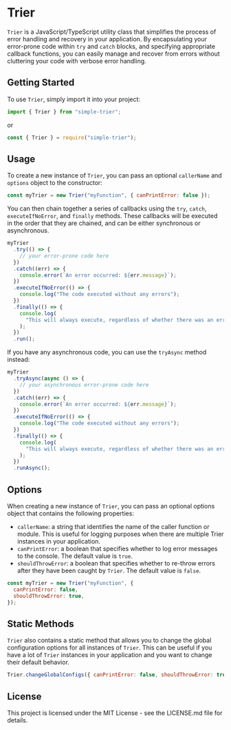 # Trier

`Trier` is a JavaScript/TypeScript utility class that simplifies the process of error handling and recovery in your application. By encapsulating your error-prone code within `try` and `catch` blocks, and specifying appropriate callback functions, you can easily manage and recover from errors without cluttering your code with verbose error handling.

## Getting Started

To use `Trier`, simply import it into your project:

```js
import { Trier } from "simple-trier";
```

or

```js
const { Trier } = require("simple-trier");
```

## Usage

To create a new instance of `Trier`, you can pass an optional `callerName` and `options` object to the constructor:

```js
const myTrier = new Trier("myFunction", { canPrintError: false });
```

You can then chain together a series of callbacks using the `try`, `catch`, `executeIfNoError`, and `finally` methods. These callbacks will be executed in the order that they are chained, and can be either synchronous or asynchronous.

```js
myTrier
  .try(() => {
    // your error-prone code here
  })
  .catch((err) => {
    console.error(`An error occurred: ${err.message}`);
  })
  .executeIfNoError(() => {
    console.log("The code executed without any errors");
  })
  .finally(() => {
    console.log(
      "This will always execute, regardless of whether there was an error or not"
    );
  })
  .run();
```

If you have any asynchronous code, you can use the `tryAsync` method instead:

```js
myTrier
  .tryAsync(async () => {
    // your asynchronous error-prone code here
  })
  .catch((err) => {
    console.error(`An error occurred: ${err.message}`);
  })
  .executeIfNoError(() => {
    console.log("The code executed without any errors");
  })
  .finally(() => {
    console.log(
      "This will always execute, regardless of whether there was an error or not"
    );
  })
  .runAsync();
```

## Options

When creating a new instance of `Trier`, you can pass an optional options object that contains the following properties:

- `callerName`: a string that identifies the name of the caller function or module. This is useful for logging purposes when there are multiple Trier instances in your application.
- `canPrintError`: a boolean that specifies whether to log error messages to the console. The default value is `true`.
- `shouldThrowError`: a boolean that specifies whether to re-throw errors after they have been caught by `Trier`. The default value is `false`.

```js
const myTrier = new Trier("myFunction", {
  canPrintError: false,
  shouldThrowError: true,
});
```

## Static Methods

`Trier` also contains a static method that allows you to change the global configuration options for all instances of `Trier`. This can be useful if you have a lot of `Trier` instances in your application and you want to change their default behavior.

```js
Trier.changeGlobalConfigs({ canPrintError: false, shouldThrowError: true });
```

## License

This project is licensed under the MIT License - see the LICENSE.md file for details.
